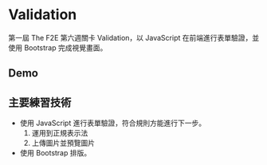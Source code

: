 # Validation

第一屆 The F2E 第六週關卡 Validation，以 JavaScript 在前端進行表單驗證，並使用 Bootstrap 完成視覺畫面。

## Demo

## 主要練習技術

* 使用 JavaScript 進行表單驗證，符合規則方能進行下一步。
  1. 運用到正規表示法
  2. 上傳圖片並預覽圖片
* 使用 Bootstrap 排版。
